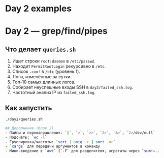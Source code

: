 # Day 2 examples
# Day 2 — grep/find/pipes

## Что делает `queries.sh`
1. Ищет строки `root|daemon` в `/etc/passwd`.
2. Находит `PermitRootLogin` рекурсивно в `/etc`.
3. Список `.conf` в `/etc` (уровень 1).
4. Логи, изменённые за сутки.
5. Топ-10 самых длинных логов.
6. Собирает неуспешные входы SSH в `day2/failed_ssh.log`.
7. Частотный анализ IP из `failed_ssh.log`.

## Как запустить
```bash
./day2/queries.sh

## Дополнения (блок 2)
- Пайпы и перенаправления: `|`, `>`, `>>`, `2>`, `&>`, `2>/dev/null`
- Подсчёты: `wc -l`
- Группировка/частоты: `sort | uniq -c | sort -nr`
- `xargs` для передачи аргументов в команду
- Мини-введение в `awk` (`-F` для разделителя, агрегаты через `sum+=...`)
